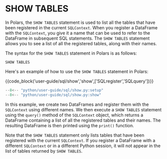 # SHOW TABLES

In Polars, the `SHOW TABLES` statement is used to list all the tables that have been registered in the current `SQLContext`. When you register a DataFrame with the `SQLContext`, you give it a name that can be used to refer to the DataFrame in subsequent SQL statements. The `SHOW TABLES` statement allows you to see a list of all the registered tables, along with their names.

The syntax for the `SHOW TABLES` statement in Polars is as follows:

```
SHOW TABLES
```

Here's an example of how to use the `SHOW TABLES` statement in Polars:

{{code_block('user-guide/sql/show','show',['SQLregister','SQLquery'])}}

```python exec="on" result="text" session="user-guide/sql/show"
--8<-- "python/user-guide/sql/show.py:setup"
--8<-- "python/user-guide/sql/show.py:show"
```


In this example, we create two DataFrames and register them with the `SQLContext` using different names. We then execute a `SHOW TABLES` statement using the `query()` method of the `SQLContext` object, which returns a DataFrame containing a list of all the registered tables and their names. The resulting DataFrame is then printed using the `print()` function.

Note that the `SHOW TABLES` statement only lists tables that have been registered with the current `SQLContext`. If you register a DataFrame with a different `SQLContext` or in a different Python session, it will not appear in the list of tables returned by `SHOW TABLES`.